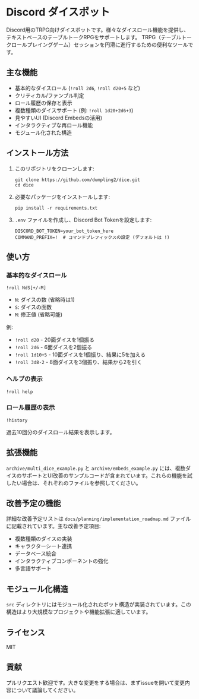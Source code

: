 # Discord ダイスボット

Discord用のTRPG向けダイスボットです。様々なダイスロール機能を提供し、テキストベースのテーブルトークRPGをサポートします。
TRPG（テーブルトークロールプレイングゲーム）セッションを円滑に進行するための便利なツールです。

## 主な機能

- 基本的なダイスロール (`!roll 2d6`, `!roll d20+5` など)
- クリティカル/ファンブル判定
- ロール履歴の保存と表示
- 複数種類のダイスサポート (例: `!roll 1d20+2d6+3`)
- 見やすいUI (Discord Embedsの活用)
- インタラクティブな再ロール機能
- モジュール化された構造

## インストール方法

1. このリポジトリをクローンします:
   ```
   git clone https://github.com/dumpling2/dice.git
   cd dice
   ```

2. 必要なパッケージをインストールします:
   ```
   pip install -r requirements.txt
   ```

3. `.env` ファイルを作成し、Discord Bot Tokenを設定します:
   ```
   DISCORD_BOT_TOKEN=your_bot_token_here
   COMMAND_PREFIX=!  # コマンドプレフィックスの設定 (デフォルトは !)
   ```

## 使い方

### 基本的なダイスロール

```
!roll NdS[+/-M]
```

- `N`: ダイスの数 (省略時は1)
- `S`: ダイスの面数
- `M`: 修正値 (省略可能)

例:
- `!roll d20` - 20面ダイスを1個振る
- `!roll 2d6` - 6面ダイスを2個振る
- `!roll 1d10+5` - 10面ダイスを1個振り、結果に5を加える
- `!roll 3d8-2` - 8面ダイスを3個振り、結果から2を引く

### ヘルプの表示

```
!roll help
```

### ロール履歴の表示

```
!history
```

過去10回分のダイスロール結果を表示します。

## 拡張機能

`archive/multi_dice_example.py` と `archive/embeds_example.py` には、複数ダイスのサポートとUI改善のサンプルコードが含まれています。これらの機能を試したい場合は、それぞれのファイルを参照してください。

## 改善予定の機能

詳細な改善予定リストは `docs/planning/implementation_roadmap.md` ファイルに記載されています。主な改善予定項目:

- 複数種類のダイスの実装
- キャラクターシート連携
- データベース統合
- インタラクティブコンポーネントの強化
- 多言語サポート

## モジュール化構造

`src` ディレクトリにはモジュール化されたボット構造が実装されています。この構造はより大規模なプロジェクトや機能拡張に適しています。

## ライセンス

MIT

## 貢献

プルリクエスト歓迎です。大きな変更をする場合は、まずissueを開いて変更内容について議論してください。